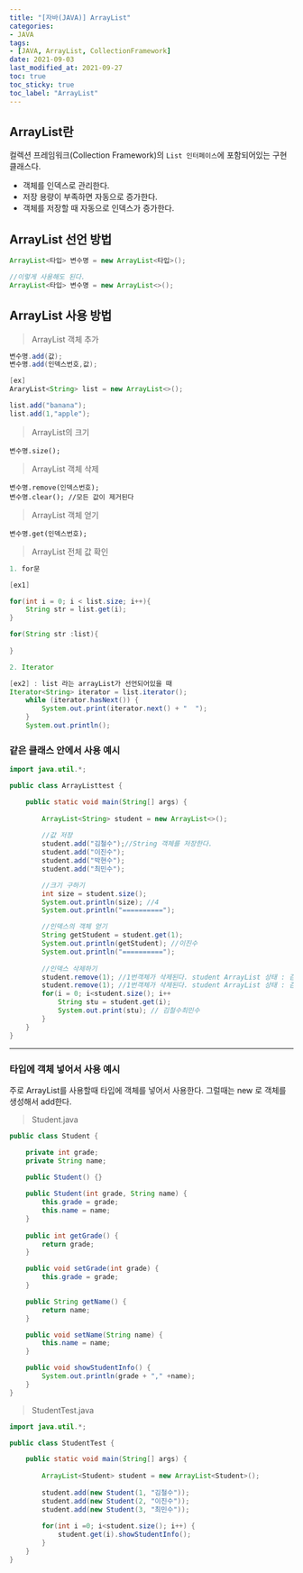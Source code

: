 ```yaml
---
title: "[자바(JAVA)] ArrayList"
categories:
- JAVA
tags: 
- [JAVA, ArrayList, CollectionFramework]
date: 2021-09-03
last_modified_at: 2021-09-27
toc: true
toc_sticky: true
toc_label: "ArrayList"
---
```


## ArrayList란

컬렉션 프레임워크(Collection Framework)의 `List 인터페이스`에 포함되어있는 구현클래스다.

- 객체를 인덱스로 관리한다.
- 저장 용량이 부족하면 자동으로 증가한다.
- 객체를 저장할 때 자동으로 인덱스가 증가한다.

## ArrayList 선언 방법

```java
ArrayList<타입> 변수명 = new ArrayList<타입>();

//이렇게 사용해도 된다.
ArrayList<타입> 변수명 = new ArrayList<>();
```

## ArrayList 사용 방법

> ArrayList 객체 추가

```java
변수명.add(값);
변수명.add(인덱스번호,값);

[ex]
AraryList<String> list = new ArrayList<>();

list.add("banana");
list.add(1,"apple");
```

> ArrayList의 크기

```
변수명.size();
```

> ArrayList 객체 삭제

```
변수명.remove(인덱스번호);
변수명.clear(); //모든 값이 제거된다
```

> ArrayList 객체 얻기

```
변수명.get(인덱스번호);
```

> ArrayList 전체 값 확인
```java
1. for문

[ex1]

for(int i = 0; i < list.size; i++){
	String str = list.get(i);
}

for(String str :list){
	
}

2. Iterator

[ex2] : list 라는 arrayList가 선언되어있을 때
Iterator<String> iterator = list.iterator();
    while (iterator.hasNext()) {
        System.out.print(iterator.next() + "  ");
    }
    System.out.println();
```

### 같은 클래스 안에서 사용 예시

```java
import java.util.*;

public class ArrayListtest {

	public static void main(String[] args) {
		
		ArrayList<String> student = new ArrayList<>();
		
		//값 저장
		student.add("김철수");//String 객체를 저장한다.
		student.add("이진수");
		student.add("박현수");
		student.add("최민수");

		//크기 구하기
		int size = student.size();
		System.out.println(size); //4
		System.out.println("==========");

		//인덱스의 객체 얻기
		String getStudent = student.get(1);
		System.out.println(getStudent); //이진수
		System.out.println("==========");
		
		//인덱스 삭제하기
		student.remove(1); //1번객체가 삭제된다. student ArrayList 상태 : 김철수 박현수 최민수
		student.remove(1); //1번객체가 삭제된다. student ArrayList 상태 : 김철수 최민수
		for(i = 0; i<student.size(); i++
			String stu = student.get(i);
			System.out.print(stu); // 김철수최민수
		}
	}
}
```

* * *

### 타입에 객체 넣어서 사용 예시

주로 ArrayList를 사용할때 타입에 객체를 넣어서 사용한다. 그럴때는 new 로 객체를 생성해서 add한다.

> Student.java

```java
public class Student {

	private int grade;
	private String name;

	public Student() {}
	
	public Student(int grade, String name) {
		this.grade = grade;
		this.name = name;
	}
	
	public int getGrade() {
		return grade;
	}

	public void setGrade(int grade) {
		this.grade = grade;
	}

	public String getName() {
		return name;
	}

	public void setName(String name) {
		this.name = name;
	}

	public void showStudentInfo() {
		System.out.println(grade + "," +name);
	}
}
```

> StudentTest.java

```java
import java.util.*;

public class StudentTest {

	public static void main(String[] args) {
		
		ArrayList<Student> student = new ArrayList<Student>();
		
		student.add(new Student(1, "김철수"));
		student.add(new Student(2, "이진수"));
		student.add(new Student(3, "최민수"));
		
		for(int i =0; i<student.size(); i++) {
			student.get(i).showStudentInfo();
		}
	}
}
```

